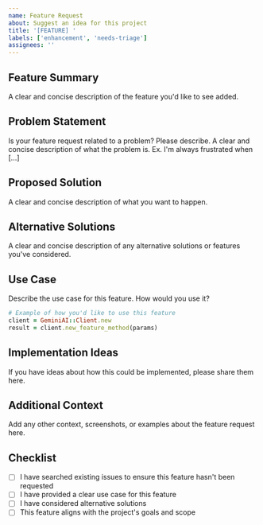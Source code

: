 ```yaml
---
name: Feature Request
about: Suggest an idea for this project
title: '[FEATURE] '
labels: ['enhancement', 'needs-triage']
assignees: ''
---
```


## Feature Summary
A clear and concise description of the feature you'd like to see added.

## Problem Statement
Is your feature request related to a problem? Please describe.
A clear and concise description of what the problem is. Ex. I'm always frustrated when [...]

## Proposed Solution
A clear and concise description of what you want to happen.

## Alternative Solutions
A clear and concise description of any alternative solutions or features you've considered.

## Use Case
Describe the use case for this feature. How would you use it?

```ruby
# Example of how you'd like to use this feature
client = GeminiAI::Client.new
result = client.new_feature_method(params)
```

## Implementation Ideas
If you have ideas about how this could be implemented, please share them here.

## Additional Context
Add any other context, screenshots, or examples about the feature request here.

## Checklist
- [ ] I have searched existing issues to ensure this feature hasn't been requested
- [ ] I have provided a clear use case for this feature
- [ ] I have considered alternative solutions
- [ ] This feature aligns with the project's goals and scope